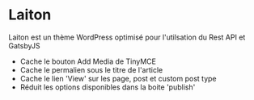 # Laiton

Laiton est un thème WordPress optimisé pour l'utilsation du Rest API et GatsbyJS

- Cache le bouton Add Media de TinyMCE
- Cache le permalien sous le titre de l'article
- Cache le lien 'View' sur les page, post et custom post type
- Réduit les options disponibles dans la boite 'publish'
